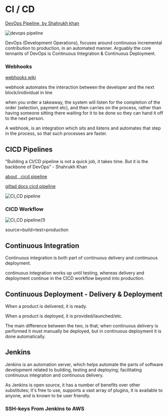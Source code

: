 # CI / CD

[DevOps Pipeline, by Shahrukh khan](https://medium.com/@ahshahkhan/devops-culture-and-cicd-3761cfc62450)

![devops pipeline](https://user-images.githubusercontent.com/47668244/187894488-cb42b7f7-a7aa-40ca-930c-a0d0717d1e66.png)

DevOps (Development Operations), focuses around continuous incremental contribution to production, in an automated manner. Arguably the core tennants of DevOps is Continuous Integration & Continuous Deployment.

### Webhooks

[webhooks wiki](https://en.wikipedia.org/wiki/Webhook)

webhook automates the interaction between the developer and the next block/inidividual in line

when you order a takeaway, the system will listen for the completion of the order (selection, payment etc), and then carries on the process, rather than having someone sitting there waiting for it to be done so they can hand it off to the next person.

A webhook, is an integration which sits and listens and automates that step in the process, so that such processes are faster.

## CICD Pipelines

"Building a CI/CD pipeline is not a quick job, it takes time. But it is the backbone of DevOps" - Shahrukh Khan

[about , cicd pipeline](https://about.gitlab.com/topics/ci-cd/)

[gitlad docs cicd pipeline](https://docs.gitlab.com/ee/ci/introduction/)

![CI_CD pipeline](https://user-images.githubusercontent.com/47668244/187893901-32efbb00-93a9-4272-a1a9-46c38e0e7626.png)

### CICD Workflow

![CI_CD pipeline(1)](https://user-images.githubusercontent.com/47668244/187893933-4c97c785-b7d1-4745-ad96-7508ff525684.png)

source>build>test>production

## Continuous Integration

Continuous integration is both part of continuous delivery and continuous deployment.

continuous integration works up until testing, whereas delivery and deployment continue in the CICD workflow beyond into production.

## Continuous Deployment - Delivery & Deployment

When a product is delivered, it is ready.

When a product is deployed, it is provided/launched/etc.

The main difference between the two, is that; when continuous delivery is performed it must manually be deployed, but in continuous deployment it is done automatically.

## Jenkins

Jenkins is an automation server, which helps automate the parts of software development related to building, testing and deploying; facilitating continuous integration and continuous delivery.

As Jenkins is open source, it has a number of benefits over other substitutes; it's free to use, supports a vast array of plugins, it is available to anyone, and is known to be user friendly.

### SSH-keys From Jenkins to AWS
